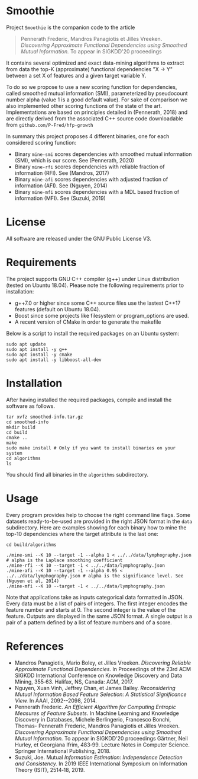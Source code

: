 
# Smoothie

Project `Smoothie` is the companion code to the article

> Pennerath Frederic, Mandros Panagiotis et Jilles Vreeken. *Discovering Approximate Functional Dependencies
using Smoothed Mutual Information.* To appear in SIGKDD'20 proceedings

It contains several optimized and exact data-mining algorithms to extract from data the top-K (approximate) functional dependencies "X -> Y" between a set X of features and a given target variable Y.

To do so we propose to use a new scoring function for dependencies, called smoothed mutual information (SMI), parameterized by pseudocount number alpha (value 1 is a good default value).
For sake of comparison we also implemented other scoring functions of the state of the art.
Implementations are based on principles detailed in (Pennerath, 2018) and are directly derived from the associated C++ source code downloadable from `github.com/P-Fred/hfp-growth`

In summary this project proposes 4 different binaries, one for each considered scoring function:
- Binary `mine-smi` scores dependencies with smoothed mutual information (SMI), which is our score. See (Pennerath, 2020)
- Binary `mine-rfi` scores dependencies with reliable fraction of information (RFI). See (Mandros, 2017)
- Binary `mine-afi` scores dependencies with adjusted fraction of information (AFI). See (Nguyen, 2014)
- Binary `mine-mfi` scores dependencies with a MDL based fraction of information (MFI). See (Suzuki, 2019)

# License

All software are released under the GNU Public License V3.

# Requirements

The project supports GNU C++ compiler (g++) under Linux distribution (tested on Ubuntu 18.04).
Please note the following requirements prior to installation:
- g++7.0 or higher since some C++ source files use the lastest C++17 features (default on Ubuntu 18.04).
- Boost since some projects like filesystem or program_options are used.
- A recent version of CMake in order to generate the makefile

Below is a script to install the required packages on an Ubuntu system:

```
sudo apt update
sudo apt install -y g++
sudo apt install -y cmake
sudo apt install -y libboost-all-dev
```

# Installation 

After having installed the required packages, compile and install the software as follows.

```
tar xvfz smoothed-info.tar.gz
cd smoothed-info
mkdir build
cd build
cmake ..
make
sudo make install # Only if you want to install binaries on your system
cd algorithms
ls
```
You should find all binaries in the `algorithms` subdirectory.

# Usage

Every program provides help to choose the right command line flags. Some datasets ready-to-be-used are provided in the right JSON format in the `data` subdirectory.
Here are examples showing for each binary how to mine the top-10 dependencies where the target attribute is the last one:
```
cd build/algorithms

./mine-smi --K 10 --target -1 --alpha 1 < ../../data/lymphography.json  # alpha is the Laplace smoothing coefficient
./mine-rfi --K 10 --target -1 < ../../data/lymphography.json 
./mine-afi --K 10 --target -1 --alpha 0.95 < ../../data/lymphography.json # alpha is the significance level. See (Nguyen et al, 2014)
./mine-mfi --K 10 --target -1 < ../../data/lymphography.json 
```

Note that applications take as inputs categorical data formatted in JSON. Every data must be a list of pairs of integers. The first integer encodes the feature number and starts at 0. The second integer is the value of the feature. Outputs are displayed in the same JSON format. A single output is a pair of a pattern defined by a list of feature numbers and of a score.

# References

- Mandros Panagiotis, Mario Boley, et Jilles Vreeken. *Discovering Reliable Approximate Functional Dependencies*. In Proceedings of the 23rd ACM SIGKDD International Conference on  Knowledge Discovery and Data Mining, 355‑63. Halifax, NS, Canada: ACM, 2017.
- Nguyen, Xuan Vinh, Jeffrey Chan, et James Bailey. *Reconsidering Mutual Information Based Feature Selection: A Statistical Significance View.* In AAAI, 2092--2098, 2014.
- Pennerath Frederic. *An Efficient Algorithm for Computing Entropic Measures of Feature Subsets.* In Machine Learning and Knowledge Discovery in Databases, Michele Berlingerio, Francesco Bonchi, Thomas- Pennerath Frederic, Mandros Panagiotis et Jilles Vreeken. *Discovering Approximate Functional Dependencies using Smoothed Mutual Information.* To appear in SIGKDD'20 proceedings
 Gärtner, Neil Hurley, et Georgiana Ifrim, 483‑99. Lecture Notes in Computer Science. Springer International Publishing, 2018.
- Suzuki, Joe. Mutual *Information Estimation: Independence Detection and Consistency.* In 2019 IEEE International Symposium on Information Theory (ISIT), 2514‑18, 2019. 
